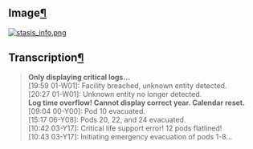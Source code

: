 ## Image[¶](https://wiki.drehmal.cyou/Story_and_Features/Holotexts/Early-Game_Holotexts/Stasis_Facility/stasis_info/#image "Permanent link")

[![stasis_info.png](https://wiki.drehmal.cyou/assets/img/lore/holotexts/stasis_info.png)](https://wiki.drehmal.cyou/assets/img/lore/holotexts/stasis_info.png)

## Transcription[¶](https://wiki.drehmal.cyou/Story_and_Features/Holotexts/Early-Game_Holotexts/Stasis_Facility/stasis_info/#transcription "Permanent link")

> **Only displaying critical logs…**  
> [19:59 01-W01]: Facility breached, unknown entity detected.  
> [20:27 01-W01]: Unknown entity no longer detected.  
> **Log time overflow! Cannot display correct year. Calendar reset.**  
> [09:04 00-Y00]: Pod 10 evacuated.  
> [15:17 06-Y08]: Pods 20, 22, and 24 evacuated.  
> [10:42 03-Y17]: Critical life support error! 12 pods flatlined!  
> [10:43 03-Y17]: Initiating emergency evacuation of pods 1-8…